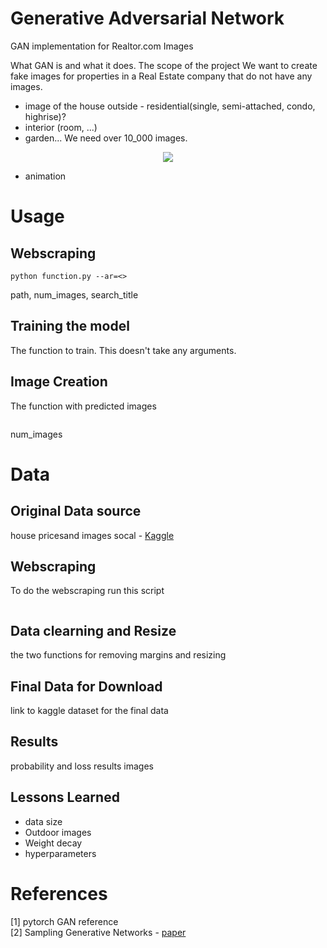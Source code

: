 # Generative Adversarial Network
GAN implementation for Realtor.com Images

What GAN is and what it does. 
The scope of the project
We want to create fake images for properties in a Real Estate company that do not have any images. 
- image of the house outside - residential(single, semi-attached, condo, highrise)?
- interior (room, ...)
- garden...
We need over 10_000 images.

<p align="center">
  <img src="https://github.com/artanzand/GAN/blob/main/examples/train_sample.JPG" />
</p>

- animation

# Usage
## Webscraping
```
python function.py --ar=<>
```
path, num_images, search_title

## Training the model
The function to train. This doesn't take any arguments.

## Image Creation
The function with predicted images
```
```
num_images




# Data
## Original Data source
house pricesand images socal - [Kaggle](https://www.kaggle.com/ted8080/house-prices-and-images-socal)

## Webscraping
To do the webscraping run this script
```
```

## Data clearning and Resize
the two functions for removing margins and resizing

## Final Data for Download
link to kaggle dataset for the final data





## Results
probability and loss results images

## Lessons Learned
- data size
- Outdoor images
- Weight decay
- hyperparameters

# References
[1] pytorch GAN reference  
[2] Sampling Generative Networks - [paper](https://arxiv.org/abs/1609.04468)

